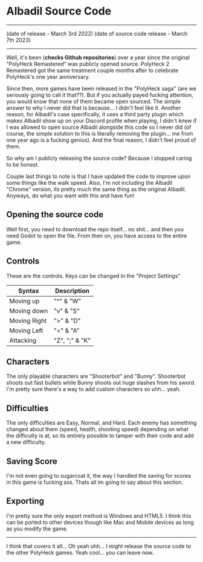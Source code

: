 # Albadil Source Code
---
(date of release - March 3rd 2022)
(date of source code release - March 7th 2023)

---

Well, it's been (**checks Github repositories**) over a year since the original "PolyHeck Remastered" was publicly opened source. PolyHeck 2 Remastered got the same treatment couple months after to celebrate PolyHeck's one year anniversary.

Since then, more games have been released in the "PolyHeck saga" (are we seriously going to call it that??). But if you actually payed fucking attention, you would know that none of them became open sourced. The simple answer to why I never did that is because... I didn't feel like it. Another reason, for Albadil's case specifically, it uses a third party plugin which makes Albadil show up on your Discord profile when playing, I didn't knew if I was allowed to open source Albadil alongside this code so I never did (of course, the simple solution to this is literally removing the plugin... me from one year ago is a fucking genius). And the final reason, I didn't feel proud of them.

So why am I publicly releasing the source code? Because I stopped caring to be honest.

Couple last things to note is that I have updated the code to improve upon some things like the walk speed. Also, I'm not including the Albadil "Chrome" version, its pretty much the same thing as the original Albadil. Anyways, do what you want with this and have fun!

## Opening the source code

Well first, you need to download the repo itself... no shit... and then you need Godot to open the file. From then on, you have access to the entire game.

## Controls

These are the controls. Keys can be changed in the "Project Settings"

| Syntax | Description |  
| ----------- | ----------- |  
| Moving up | "^" & "W" |  
| Moving down| "v" & "S"|
| Moving Right| ">" & "D"|
| Moving Left| "<" & "A"|
| Attacking | "Z", ";" & "K"|

## Characters

The only playable characters are "Shooterbot" and "Bunny". Shooterbot shoots out fast bullets while Bunny shoots out huge slashes from his sword. I'm pretty sure there's a way to add custom characters so uhh... yeah.


## Difficulties

The only difficulties are Easy, Normal, and Hard. Each enemy has something changed about them (speed, health, shooting speed) depending on what the difficulty is at, so its entirely possible to tamper with their code and add a new difficulty.

## Saving Score

I'm not even going to sugarcoat it, the way I handled the saving for scores in this game is fucking ass. Thats all im going to say about this section.

## Exporting

I'm pretty sure the only export method is Windows and HTML5. I think this can be ported to other devices though like Mac and Mobile devices as long as you modify the game.

---
I think that covers it all... Oh yeah uhh... I might release the source code to the other PolyHeck games. Yeah cool... you can leave now.
